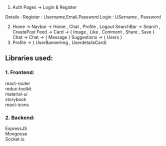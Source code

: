 1) Auth Pages -> Login & Register

Details : Register : Username,Email,Password
          Login : USername , Password

2) Home -> 
  Navbar -> Home , Chat , Profile , Logout
  SearchBar -> Search , CreatePost
  Feed -> Card -> { Image , Like , Comment , Share , Save }
  Chat -> Chat -> { Message }
  Suggestions -> { Users }
3) Profile -> { UserBannerImg , UserdetailsCard}

## Libraries used:  
### 1. Frontend:
  react-router  
  redux-toolkit  
  material-ui  
  storybook  
  react-icons  

### 2. Backend:  
ExpressJS  
Mongoose  
Socket.io  




